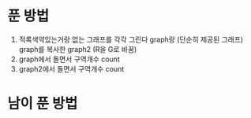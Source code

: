 # 푼 방법
1. 적록색약있는거랑 없는 그래프를 각각 그린다
    graph랑 (단순히 제공된 그래프)
    graph를 복사한 graph2 (R을 G로 바꿈)
2. graph에서 돌면서 구역개수 count
3. graph2에서 돌면서 구역개수 count

# 남이 푼 방법
